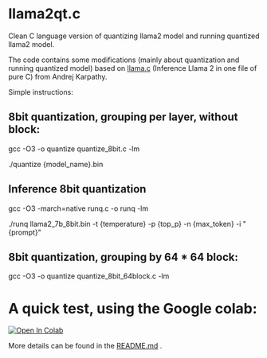 # llama2qt.c
Clean C language version of quantizing llama2 model and running quantized llama2 model.

The code contains some modifications (mainly about quantization and running quantized model) based on [llama.c](https://github.com/karpathy/llama2.c) (Inference Llama 2 in one file of pure C) from  Andrej Karpathy.

Simple instructions:

## 8bit quantization, grouping per layer, without block:

gcc -O3 -o quantize quantize_8bit.c -lm

./quantize {model_name}.bin

## Inference 8bit quantization

gcc -O3 -march=native runq.c -o runq -lm

./runq llama2_7b_8bit.bin -t {temperature} -p {top_p} -n {max_token} -i "{prompt}"

## 8bit quantization, grouping by 64 * 64 block:

gcc -O3 -o quantize quantize_8bit_64block.c -lm



# A quick test, using the Google colab:

[![Open In Colab](https://colab.research.google.com/assets/colab-badge.svg)](https://colab.research.google.com/github/elphinkuo/llamaqt.c/blob/master/quantization_8bit_demo.ipynb)

More details can be found in the [README.md](README.md) .
